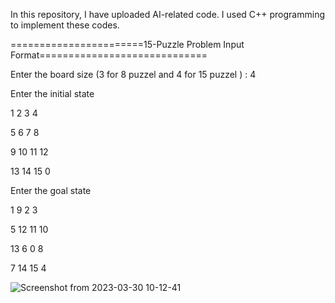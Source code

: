 
In this repository, I have uploaded AI-related code. I used C++ programming to implement these codes.



=======================15-Puzzle Problem Input Format=============================


Enter the board size (3 for 8 puzzel and 4 for 15 puzzel ) : 4

Enter the initial state

1
2
3
4

5
6
7
8

9
10
11
12

13
14
15
0

Enter the goal state

1
9
2
3

5
12
11
10

13
6
0
8

7
14
15
4

![Screenshot from 2023-03-30 10-12-41](https://user-images.githubusercontent.com/64518285/228731686-5287dc7f-713f-46ae-86a9-f4320c0d529e.png)


